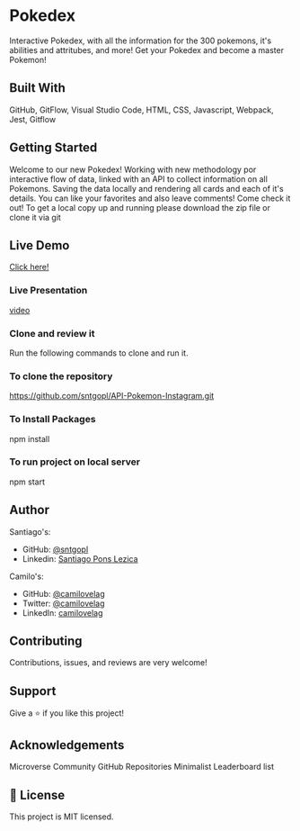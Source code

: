 # Pokedex
Interactive Pokedex, with all the information for the 300 pokemons, it's abilities and attritubes, and more! Get your Pokedex and become a master Pokemon!

## Built With

GitHub,
GitFlow,
Visual Studio Code,
HTML,
CSS,
Javascript,
Webpack,
Jest,
Gitflow

## Getting Started

Welcome to our new Pokedex! Working with new methodology por interactive flow of data, linked with an API to collect information on all Pokemons. Saving the data locally and rendering all cards and each of it's details. You can like your favorites and also leave comments! Come check it out!
To get a local copy up and running please download the zip file or clone it via git

## Live Demo

[Click here!](https://sntgopl.github.io/API-Pokemon-Instagram/dist/)

### Live Presentation

[video](https://drive.google.com/file/d/1xn30tRNJqa6JnuzH7G93YGM7DtiINMnF/view?usp=sharing)

### Clone and review it

Run the following commands to clone and run it.

### To clone the repository

https://github.com/sntgopl/API-Pokemon-Instagram.git


### To Install Packages

npm install

### To run project on local server

npm start

## Author

Santiago's:
- GitHub: [@sntgopl](https://github.com/sntgopl)
- Linkedin: [Santiago Pons Lezica](https://www.linkedin.com/in/santiago-pons-lezica-923747241/)

Camilo's:
- GitHub: [@camilovelag](https://github.com/camilovelag)
- Twitter: [@camilovelag](https://twitter.com/camilovelag)
- LinkedIn: [camilovelag](https://linkedin.com/in/camilovelag)

## Contributing

Contributions, issues, and reviews are very welcome! 

## Support

Give a ⭐ if you like this project!

## Acknowledgements

Microverse Community
GitHub Repositories
Minimalist Leaderboard list

## 📝 License

This project is MIT licensed.
